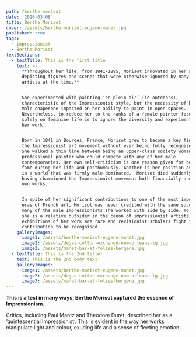 ```yaml
---
path: /berthe-morisot
date: '2020-03-08'
title: Berthe Morisot
cover: /assets/berthe-morisot-eugene-manet.jpg
published: true
tags:
  - impressionist
  - Berthe Morisot
textSections:
  - textTitle: This is the first title
    text: >-
      **Throughout her life, from 1841-1895, Morisot innovated in her artwork,
      depicting figures and scenes that were otherwise ignored by many male
      artists at the time.** 


      She experimented with painting ‘en plein air’ (ie outdoors),
      characteristic of the Impressionist style, but the necessity of having a
      male chaperone impacted on her ability to paint in open spaces.
      Nevertheless, to reduce her to the ranks of a female painter focussing
      solely on feminine life is to ignore the diversity and experimentation in
      her work. 


      Born in 1841 in Bourges, France, Morisot grew to become a key figure in
      the Impressionist art movement without ever being fully recognised as one.
      She walked a thin line between being an upper-class society woman and a
      professional painter who could compete with any of her male
      contemporaries. Her own self-criticism is one reason given for her lack of
      fame during her life and posthumously. Another is her position as a woman
      in a world that was firmly male-dominated.  Morisot died suddenly in 1895
      having championed the Impressionist movement both financially and in her
      own works.


      In spite of her significant contributions to one of the most important
      eras of French art, Morisot was never credited with the same successes of
      many of the male Impressionists she worked with side by side. To this day,
      she is a relative outsider in the canon of impressionist artists,
      exhibitions of her work are rare and revisionist scholars fight for her
      contribution to be recognised.
    galleryImages:
      image1: /assets/berthe-morisot-eugene-manet.jpg
      image2: /assets/degas-cotton-exchange-new-orleans-lg.jpg
      image3: /assets/manet-bar-at-folies-bergere.jpg
  - textTitle: This is the 2nd title!
    text: This is the 2nd body text!
    galleryImages:
      image1: /assets/berthe-morisot-eugene-manet.jpg
      image2: /assets/degas-cotton-exchange-new-orleans-lg.jpg
      image3: /assets/manet-bar-at-folies-bergere.jpg
---
```

**This is a test in many ways, Berthe Morisot captured the essence of Impressionism.**

Critics, including Paul Mantz and Theodore Duret, described her as a ‘quintessential Impressionist’. This is evident in the way her works manipulate light and colour, exuding life and a sense of fleeting emotion.